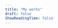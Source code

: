 ```yaml
---
title: "My works"
draft: false
ShowReadingTime: false
--- 
```



<!-- ---
title: "My works"
draft: false
ShowReadingTime: false
---   -->
<!-- <div class="skills-section"> <h2>Skills</h2> <div class="skills-grid"> <div class="skill-item">HTML</div> <div class="skill-item">CSS</div> <div class="skill-item">JavaScript</div> <div class="skill-item">Python</div> <div class="skill-item">React</div> <div class="skill-item">Node.js</div> <div class="skill-item">Golang</div> <div class="skill-item">SQL</div> </div> </div> -->